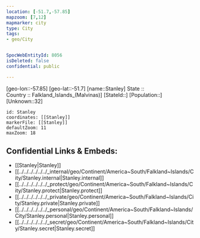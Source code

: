 ```yaml
---
location: [-51.7,-57.85] 
mapzoom: [7,12] 
mapmarker: city 
type: City
tags:
- geo/City


SpocWebEntityId: 8056
isDeleted: false
confidential: public

---
```

[geo-lon::-57.85] 
[geo-lat::-51.7] 
[name::Stanley] 
State ::  
Country :: Falkland_Islands_(Malvinas)] 
[StateId::] 
[Population::] 
[Unknown::32] 


```leaflet
id: Stanley
coordinates: [[Stanley]] 
markerFile: [[Stanley]] 
defaultZoom: 11 
maxZoom: 18
```


## Confidential Links & Embeds: 
- [[Stanley|Stanley]] 
- [[../../../../../../_internal/geo/Continent/America~South/Falkland~Islands/City/Stanley.internal|Stanley.internal]] 
- [[../../../../../../_protect/geo/Continent/America~South/Falkland~Islands/City/Stanley.protect|Stanley.protect]] 
- [[../../../../../../_private/geo/Continent/America~South/Falkland~Islands/City/Stanley.private|Stanley.private]] 
- [[../../../../../../_personal/geo/Continent/America~South/Falkland~Islands/City/Stanley.personal|Stanley.personal]] 
- [[../../../../../../_secret/geo/Continent/America~South/Falkland~Islands/City/Stanley.secret|Stanley.secret]] 
